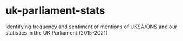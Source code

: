 # uk-parliament-stats
Identifying frequency and sentiment of mentions of UKSA/ONS and our statistics in the UK Parliament (2015-2021)
